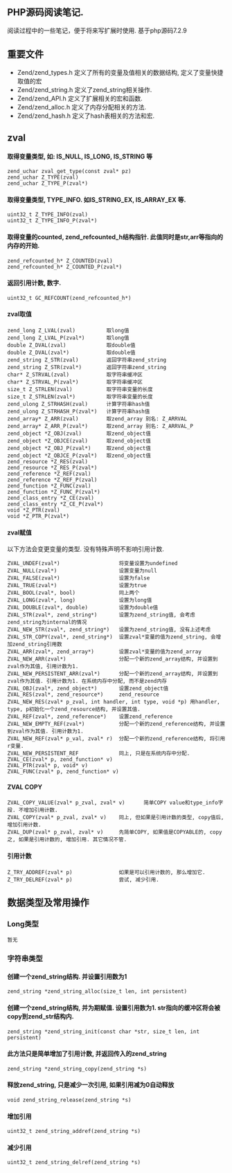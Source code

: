 PHP源码阅读笔记. 
--------------------
阅读过程中的一些笔记，便于将来写扩展时使用. 
基于php源码7.2.9

## 重要文件

* Zend/zend_types.h 		定义了所有的变量及值相关的数据结构, 定义了变量快捷取值的宏
* Zend/zend_string.h 		定义了zend_string相关操作. 
* Zend/zend_API.h 		定义了扩展相关的宏和函数.
* Zend/zend_alloc.h 		定义了内存分配相关的方法.
* Zend/zend_hash.h 		定义了hash表相关的方法和宏. 

## zval

#### 取得变量类型, 如: IS_NULL, IS_LONG, IS_STRING 等
	zend_uchar zval_get_type(const zval* pz)
	zend_uchar Z_TYPE(zval)
	zend_uchar Z_TYPE_P(zval*)

#### 取得变量类型, TYPE_INFO. 如IS_STRING_EX, IS_ARRAY_EX 等. 
	uint32_t Z_TYPE_INFO(zval)
	uint32_t Z_TYPE_INFO_P(zval*)

#### 取得变量的counted, zend_refcounted_h结构指针. 此值同时是str,arr等指向的内存的开始. 
	zend_refcounted_h* Z_COUNTED(zval)
	zend_refcounted_h* Z_COUNTED_P(zval*)

#### 返回引用计数, 数字. 	
	uint32_t GC_REFCOUNT(zend_refcounted_h*) 

#### zval取值
	zend_long Z_LVAL(zval) 			取long值
	zend_long Z_LVAL_P(zval*) 		取long值
	double Z_DVAL(zval) 			取double值
	double Z_DVAL(zval*) 			取double值         	
	zend_string Z_STR(zval) 		返回字符串zend_string
	zend_string Z_STR(zval*)        返回字符串zend_string
	char* Z_STRVAL(zval)    		取字符串缓冲区
	char* Z_STRVAL_P(zval*) 		取字符串缓冲区
	size_t Z_STRLEN(zval)   		取字符串变量的长度
	size_t Z_STRLEN(zval*)  		取字符串变量的长度
	zend_ulong Z_STRHASH(zval) 		计算字符串hash值
	zend_ulong Z_STRHASH_P(zval*) 	计算字符串hash值
	zend_array* Z_ARR(zval) 		取zend_array 别名: Z_ARRVAL
	zend_array* Z_ARR_P(zval*) 		取zend_array 别名: Z_ARRVAL_P
	zend_object *Z_OBJ(zval) 		取zend_object值	
	zend_object *Z_OBJCE(zval) 		取zend_object值	
	zend_object *Z_OBJ_P(zval*) 	取zend_object值
	zend_object *Z_OBJCE_P(zval*) 	取zend_object值
	zend_resource *Z_RES(zval) 
	zend_resource *Z_RES_P(zval*) 
	zend_reference *Z_REF(zval)
	zend_reference *Z_REF_P(zval)
	zend_function *Z_FUNC(zval)
	zend_function *Z_FUNC_P(zval*)
	zend_class_entry *Z_CE(zval)
	zend_class_entry *Z_CE_P(zval*)
	void *Z_PTR(zval)
	void *Z_PTR_P(zval*)

#### zval赋值

以下方法会变更变量的类型. 没有特殊声明不影响引用计数. 

	ZVAL_UNDEF(zval*) 					将变量设置为undefined
	ZVAL_NULL(zval*) 					设置变量为null
	ZVAL_FALSE(zval*) 					设置为false
	ZVAL_TRUE(zval*) 					设置为true
	ZVAL_BOOL(zval*, bool) 				同上两个
	ZVAL_LONG(zval*, long) 				设置为long值
	ZVAL_DOUBLE(zval*, double) 			设置为double值
	ZVAL_STR(zval*, zend_string*) 		设置为zend_string值, 会考虑zend_string为internal的情况
	ZVAL_NEW_STR(zval*, zend_string*) 	设置为zend_string值, 没有上述考虑
	ZVAL_STR_COPY(zval*, zend_string*) 	设置zval*变量的值为zend_string, 会增加zend_string引用数
	ZVAL_ARR(zval*, zend_array*) 		设置zval*变量的值为zend_array
	ZVAL_NEW_ARR(zval*) 				分配一个新的zend_array结构, 并设置到zval作为其值, 引用计数为1.
	ZVAL_NEW_PERSISTENT_ARR(zval*) 		分配一个新的zend_array结构, 并设置到zval作为其值. 引用计数为1. 在系统内存中分配, 而不是zend内存
	ZVAL_OBJ(zval*, zend_object*)		设置zend_object值
	ZVAL_RES(zval*, zend_resource*) 	zend_resource
	ZVAL_NEW_RES(zval* p_zval, int handler, int type, void *p) 用handler, type, p初始化一个zend_resource结构, 并设置其值. 
	ZVAL_REF(zval*, zend_reference*)	设置zend_reference
	ZVAL_NEW_EMPTY_REF(zval*) 			分配一个新的zend_reference结构, 并设置到zval作为其值. 引用计数为1. 
	ZVAL_NEW_REF(zval* p_val, zval* r)  分配一个新的zend_reference结构, 将引用r变量. 
	ZVAL_NEW_PERSISTENT_REF 			同上, 只是在系统内存中分配. 
	ZVAL_CE(zval* p, zend_function* v)
	ZVAL_PTR(zval* p, void* v)
	ZVAL_FUNC(zval* p, zend_function* v)


#### ZVAL COPY

	ZVAL_COPY_VALUE(zval* p_zval, zval* v) 		简单COPY value和type_info字段. 不增加引用计数. 
	ZVAL_COPY(zval* p_zval, zval* v)	同上, 但如果是引用计数的类型, copy值后, 增加引用计数. 
	ZVAL_DUP(zval* p_zval, zval* v) 	先简单COPY, 如果值是COPYABLE的, copy之, 如果是引用计数的, 增加引用. 其它情况不管. 

#### 引用计数

	Z_TRY_ADDREF(zval* p) 				如果是可以引用计数的, 那么增加它. 
	Z_TRY_DELREF(zval* p) 				尝试, 减少引用. 

## 数据类型及常用操作

### Long类型

	暂无


### 字符串类型

#### 创建一个zend_string结构. 并设置引用数为1
	zend_string *zend_string_alloc(size_t len, int persistent)

#### 创建一个zend_string结构, 并为期赋值. 设置引用数为1. str指向的缓冲区将会被copy到zend_str结构内. 
	zend_string *zend_string_init(const char *str, size_t len, int persistent)	

#### 此方法只是简单增加了引用计数, 并返回传入的zend_string
	zend_string *zend_string_copy(zend_string *s)

#### 释放zend_string, 只是减少一次引用, 如果引用减为0自动释放
	void zend_string_release(zend_string *s)

#### 增加引用
	uint32_t zend_string_addref(zend_string *s)
	
#### 减少引用
	uint32_t zend_string_delref(zend_string *s)
